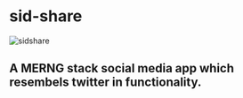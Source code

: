 # sid-share

![sidshare](https://user-images.githubusercontent.com/56957437/159137865-e903e1f5-687c-412a-86b4-05791173b57a.gif)


## A MERNG stack social media app which resembels twitter in functionality.
